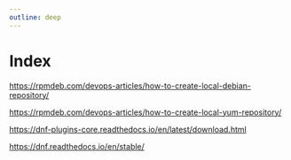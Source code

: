 ```yaml
---
outline: deep
---
```


# Index

https://rpmdeb.com/devops-articles/how-to-create-local-debian-repository/

https://rpmdeb.com/devops-articles/how-to-create-local-yum-repository/

https://dnf-plugins-core.readthedocs.io/en/latest/download.html

https://dnf.readthedocs.io/en/stable/
